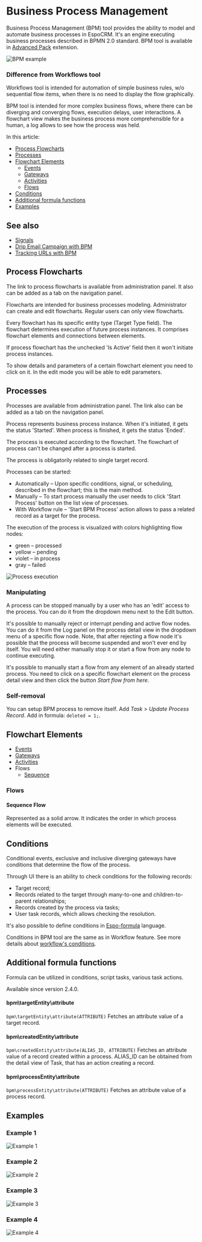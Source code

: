 # Business Process Management

Business Process Management (BPM) tool provides the ability to model and automate business processes in EspoCRM. It's an engine executing business processes described in BPMN 2.0 standard. BPM tool is available in [Advanced Pack](https://www.espocrm.com/extensions/advanced-pack/) extension.

![BPM example](https://raw.githubusercontent.com/espocrm/documentation/master/_static/images/administration/bpm/bpm-1.png)

### Difference from Workflows tool

Workflows tool is intended for automation of simple business rules, w/o sequential flow items, when there is no need to display the flow graphically.

BPM tool is intended for more complex business flows, where there can be diverging and converging flows, execution delays, user interactions. A flowchart view makes the business process more comprehensible for a human, a log allows to see how the process was held.

In this article:

* [Process Flowcharts](#process-flowcharts)
* [Processes](#processes)
* [Flowchart Elements](#flowchart-elements)
  * [Events](bpm-events.md)
  * [Gateways](bpm-gateways.md)
  * [Activities](bpm-activities.md)
  * [Flows](#flows)
* [Conditions](#conditions)
* [Additional formula functions](#additional-formula-functions)
* [Examples](#examples)

## See also

* [Signals](bpm-signals.md)
* [Drip Email Campaign with BPM](bpm-drip-email-campaign.md)
* [Tracking URLs with BPM](bpm-tracking-urls.md)
  

## Process Flowcharts

The link to process flowcharts is available from administration panel. It also can be added as a tab on the navigation panel.

Flowcharts are intended for business processes modeling. Administrator can create and edit flowcharts. Regular users can only view flowcharts.

Every flowchart has its specific entity type (Target Type field). The flowchart determines execution of future process instances. It comprises flowchart elements and connections between elements.

If process flowchart has the unchecked 'Is Active' field then it won't initiate process instances.

To show details and parameters of a certain flowchart element you need to click on it. In the edit mode you will be able to edit parameters.

## Processes

Processes are available from administration panel. The link also can be added as a tab on the navigation panel.

Process represents business process instance. When it's initiated, it gets the status 'Started'. When process is finished, it gets the status 'Ended'. 

The process is executed according to the flowchart. The flowchart of process can't be changed after a process is started.

The process is obligatorily related to single target record.

Processes can be started:

* Automatically – Upon specific conditions, signal, or scheduling, described in the flowchart; this is the main method.
* Manually – To start process manually the user needs to click 'Start Process' button on the list view of processes.
* With Workflow rule – 'Start BPM Process' action allows to pass a related record as a target for the process.

The execution of the process is visualized with colors highlighting flow nodes:

* green – processed
* yellow – pending
* violet – in process
* gray – failed

![Process execution](https://raw.githubusercontent.com/espocrm/documentation/master/_static/images/administration/bpm/process-execution.png)

### Manipulating

A process can be stopped manually by a user who has an 'edit' access to the process. You can do it from the dropdown menu next to the Edit button.

It's possible to manually reject or interrupt pending and active flow nodes. You can do it from the Log panel on the process detail view in the dropdown menu of a specific flow node. Note, that after rejecting a flow node it's possible that the process will become suspended and won't ever end by itself. You will need either manually stop it or start a flow from any node to continue executing.

It's possible to manually start a flow from any element of an already started process. You need to click on a specific flowchart element on the process detail view and then click the button *Start flow from here*.

### Self-removal

You can setup BPM process to remove itself. Add *Task* > *Update Process Record*. Add in formula: `deleted = 1;`.

## Flowchart Elements

* [Events](bpm-events.md)
* [Gateways](bpm-gateways.md)
* [Activities](bpm-activities.md)
* Flows
  * [Sequence](#user-content-sequence-flow)

### Flows

#### Sequence Flow

Represented as a solid arrow. It indicates the order in which process elements will be executed.

## Conditions

Conditional events, exclusive and inclusive diverging gateways have conditions that determine the flow of the process.

Through UI there is an ability to check conditions for the following records:

* Target record;
* Records related to the target through many-to-one and children-to-parent relationships;
* Records created by the process via tasks;
* User task records, which allows checking the resolution.

It's also possible to define conditions in [Espo-formula](formula.md) language.

Conditions in BPM tool are the same as in Workflow feature. See more details about [workflow's conditions](workflows.md#conditions).

## Additional formula functions

Formula can be utilized in conditions, script tasks, various task actions. 

Available since version 2.4.0.

#### bpm\targetEntity\attribute

`bpm\targetEntity\attribute(ATTRIBUTE)` Fetches an attribute value of a target record.

#### bpm\createdEntity\attribute

`bpm\createdEntity\attribute(ALIAS_ID, ATTRIBUTE)` Fetches an attribute value of a record created within a process. ALIAS_ID can be obtained from the detail view of Task, that has an action creating a record.

#### bpm\processEntity\attribute

`bpm\processEntity\attribute(ATTRIBUTE)` Fetches an attribute value of a process record.


## Examples

### Example 1

![Example 1](https://raw.githubusercontent.com/espocrm/documentation/master/_static/images/administration/bpm/example-1.png)

### Example 2

![Example 2](https://raw.githubusercontent.com/espocrm/documentation/master/_static/images/administration/bpm/example-2.png)

### Example 3

![Example 3](https://raw.githubusercontent.com/espocrm/documentation/master/_static/images/administration/bpm/example-3.png)

### Example 4

![Example 4](https://raw.githubusercontent.com/espocrm/documentation/master/_static/images/administration/bpm/example-4.png)

